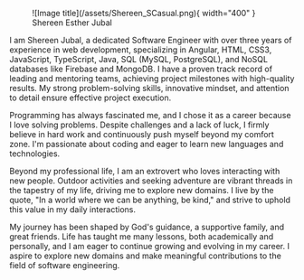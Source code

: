 <!-- ![Alt text](/assets/Shereen_SCasual.png) -->
<figure markdown="span">
  ![Image title](/assets/Shereen_SCasual.png){ width="400" }
  <figcaption>Shereen Esther Jubal</figcaption>
</figure>
I am Shereen Jubal, a dedicated Software Engineer with over three years of experience in web development, specializing in Angular, HTML, CSS3, JavaScript, TypeScript, Java, SQL (MySQL, PostgreSQL), and NoSQL databases like Firebase and MongoDB. I have a proven track record of leading and mentoring teams, achieving project milestones with high-quality results. My strong problem-solving skills, innovative mindset, and attention to detail ensure effective project execution.

Programming has always fascinated me, and I chose it as a career because I love solving problems. Despite challenges and a lack of luck, I firmly believe in hard work and continuously push myself beyond my comfort zone. I'm passionate about coding and eager to learn new languages and technologies.

Beyond my professional life, I am an extrovert who loves interacting with new people. Outdoor activities and seeking adventure are vibrant threads in the tapestry of my life, driving me to explore new domains. I live by the quote, "In a world where we can be anything, be kind," and strive to uphold this value in my daily interactions.

My journey has been shaped by God's guidance, a supportive family, and great friends. Life has taught me many lessons, both academically and personally, and I am eager to continue growing and evolving in my career. I aspire to explore new domains and make meaningful contributions to the field of software engineering.